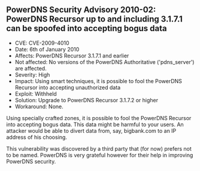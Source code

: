 ## PowerDNS Security Advisory 2010-02: PowerDNS Recursor up to and including 3.1.7.1 can be spoofed into accepting bogus data

 * CVE: CVE-2009-4010
 * Date: 6th of January 2010
 * Affects: PowerDNS Recursor 3.1.7.1 and earlier
 * Not affected: No versions of the PowerDNS Authoritative ('pdns\_server') are affected.
 * Severity: High
 * Impact: Using smart techniques, it is possible to fool the PowerDNS Recursor into accepting unauthorized data
 * Exploit: Withheld
 * Solution: Upgrade to PowerDNS Recursor 3.1.7.2 or higher
 * Workaround: None.

Using specially crafted zones, it is possible to fool the PowerDNS Recursor into accepting bogus data. This data might be harmful to your users. An attacker would be able to divert data from, say, bigbank.com to an IP address of his choosing.

This vulnerability was discovered by a third party that (for now) prefers not to be named. PowerDNS is very grateful however for their help in improving PowerDNS security.

